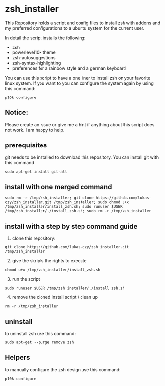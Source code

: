 # zsh_installer
This Repository holds a script and config files to install zsh with addons and my preferred configurations to a ubuntu system for the current user.

In detail the script installs the following:
- zsh
- powerlevel10k theme
- zsh-autosuggestions
- zsh-syntax-highlighting
- preferences for a rainbow style and a german keyboard

You can use this script to have a one liner to install zsh on your favorite linux system. 
If you want to you can configure the system again by using this command:
```
p10k configure
```

## Notice:

Please create an issue or give me a hint if anything about this script does not work. I am happy to help.

## prerequisites

git needs to be installed to download this repository. You can install git with this command
```
sudo apt-get install git-all
```

## install with one merged command

```
sudo rm -r /tmp/zsh_installer; git clone https://github.com/lukas-czy/zsh_installer.git /tmp/zsh_installer; sudo chmod u+x /tmp/zsh_installer/install_zsh.sh; sudo runuser $USER /tmp/zsh_installer/./install_zsh.sh; sudo rm -r /tmp/zsh_installer
```

## install with a step by step command guide

1. clone this repository:
```
git clone https://github.com/lukas-czy/zsh_installer.git /tmp/zsh_installer
```
2. give the skripts the rights to execute
```
chmod u+x /tmp/zsh_installer/install_zsh.sh
```
3. run the script
```
sudo runuser $USER /tmp/zsh_installer/./install_zsh.sh
```
4. remove the cloned install script / clean up
```
rm -r /tmp/zsh_installer
```

## uninstall

to uninstall zsh use this command:
```
sudo apt-get --purge remove zsh
```

## Helpers

to manually configure the zsh design use this command:
```
p10k configure
```
